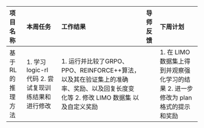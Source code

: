 | 项目名称                         | 本周任务                                                         | 工作结果 | 导师反馈 | 下周计划                                                                                                             |
| :------------------------------- | :--------------------------------------------------------------- | :------- | :------- | :------------------------------------------------------------------------------------------------------------------- |
| 基于RL的推理方法 | 1. 学习 logic-rl 代码  2. 尝试复现训练结果和进行修改 | 1. 运行并比较了GRPO、PPO、REINFORCE++算法，以及其在验证集上的准确率、奖励、以及回复长度变化等   2. 修改 LIMO 数据集 以及自定义奖励 ||1. 在 LIMO 数据集上得到并观察强化学习的结果 2. 进一步修改为 plan 格式的提示和奖励  |
